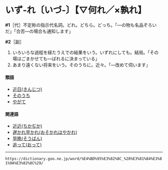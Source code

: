 # いず‐れ〔いづ‐〕【▽何れ／×孰れ】

**\#1**［代］不定称の指示代名詞。どれ。どちら。どっち。「―の物も名品ぞろいだ」「合否―の場合も通知します」

**\#2**［副］
1. いろいろな過程を経たうえでの結果をいう。いずれにしても。結局。「その場はごまかせても―ばれるに決まっている」
2. あまり遠くない将来をいう。そのうちに。近々。「―改めて伺います」
    

#### 類語

-   [近日(きんじつ)](https://dictionary.goo.ne.jp/word/%E8%BF%91%E6%97%A5/#jn-59238)
-   [そのうち](https://dictionary.goo.ne.jp/word/%E5%85%B6%E3%81%AE%E5%86%85/#jn-131124)
-   [やがて](https://dictionary.goo.ne.jp/word/%E8%BB%88%E3%81%A6/#jn-221153)

#### 関連語

-   [近近(ちかぢか)](https://dictionary.goo.ne.jp/word/%E8%BF%91%E8%BF%91_%28%E3%81%A1%E3%81%8B%E3%81%A2%E3%81%8B%29/#jn-141200)
-   [遅かれ早かれ(おそかれはやかれ)](https://dictionary.goo.ne.jp/word/%E9%81%85%E3%81%8B%E3%82%8C%E6%97%A9%E3%81%8B%E3%82%8C/#jn-31321)
-   [早晩(そうばん)](https://dictionary.goo.ne.jp/word/%E6%97%A9%E6%99%A9/#jn-129274)
-   [追って(おって)](https://dictionary.goo.ne.jp/word/%E8%BF%BD%E3%81%A3%E3%81%A6/#jn-31727)

---
`https://dictionary.goo.ne.jp/word/%E4%BD%95%E3%82%8C_%28%E3%81%84%E3%81%9A%E3%82%8C%29/`